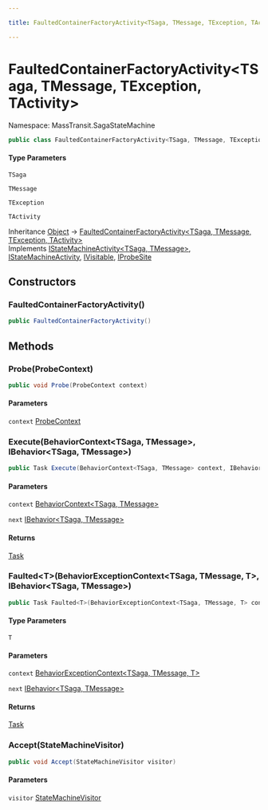 ```yaml
---

title: FaultedContainerFactoryActivity<TSaga, TMessage, TException, TActivity>

---
```


# FaultedContainerFactoryActivity\<TSaga, TMessage, TException, TActivity\>

Namespace: MassTransit.SagaStateMachine

```csharp
public class FaultedContainerFactoryActivity<TSaga, TMessage, TException, TActivity> : IStateMachineActivity<TSaga, TMessage>, IStateMachineActivity, IVisitable, IProbeSite
```

#### Type Parameters

`TSaga`<br/>

`TMessage`<br/>

`TException`<br/>

`TActivity`<br/>

Inheritance [Object](https://learn.microsoft.com/en-us/dotnet/api/system.object) → [FaultedContainerFactoryActivity\<TSaga, TMessage, TException, TActivity\>](../masstransit-sagastatemachine/faultedcontainerfactoryactivity-4)<br/>
Implements [IStateMachineActivity\<TSaga, TMessage\>](../../masstransit-abstractions/masstransit/istatemachineactivity-2), [IStateMachineActivity](../../masstransit-abstractions/masstransit/istatemachineactivity), [IVisitable](../../masstransit-abstractions/masstransit/ivisitable), [IProbeSite](../../masstransit-abstractions/masstransit/iprobesite)

## Constructors

### **FaultedContainerFactoryActivity()**

```csharp
public FaultedContainerFactoryActivity()
```

## Methods

### **Probe(ProbeContext)**

```csharp
public void Probe(ProbeContext context)
```

#### Parameters

`context` [ProbeContext](../../masstransit-abstractions/masstransit/probecontext)<br/>

### **Execute(BehaviorContext\<TSaga, TMessage\>, IBehavior\<TSaga, TMessage\>)**

```csharp
public Task Execute(BehaviorContext<TSaga, TMessage> context, IBehavior<TSaga, TMessage> next)
```

#### Parameters

`context` [BehaviorContext\<TSaga, TMessage\>](../../masstransit-abstractions/masstransit/behaviorcontext-2)<br/>

`next` [IBehavior\<TSaga, TMessage\>](../../masstransit-abstractions/masstransit/ibehavior-2)<br/>

#### Returns

[Task](https://learn.microsoft.com/en-us/dotnet/api/system.threading.tasks.task)<br/>

### **Faulted\<T\>(BehaviorExceptionContext\<TSaga, TMessage, T\>, IBehavior\<TSaga, TMessage\>)**

```csharp
public Task Faulted<T>(BehaviorExceptionContext<TSaga, TMessage, T> context, IBehavior<TSaga, TMessage> next)
```

#### Type Parameters

`T`<br/>

#### Parameters

`context` [BehaviorExceptionContext\<TSaga, TMessage, T\>](../../masstransit-abstractions/masstransit/behaviorexceptioncontext-3)<br/>

`next` [IBehavior\<TSaga, TMessage\>](../../masstransit-abstractions/masstransit/ibehavior-2)<br/>

#### Returns

[Task](https://learn.microsoft.com/en-us/dotnet/api/system.threading.tasks.task)<br/>

### **Accept(StateMachineVisitor)**

```csharp
public void Accept(StateMachineVisitor visitor)
```

#### Parameters

`visitor` [StateMachineVisitor](../../masstransit-abstractions/masstransit/statemachinevisitor)<br/>
